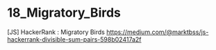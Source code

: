 # 18_Migratory_Birds
[JS] HackerRank : Migratory Birds
https://medium.com/@marktbss/js-hackerrank-divisible-sum-pairs-598b02417a2f
